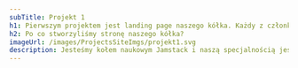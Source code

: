 ```yaml
---
subTitle: Projekt 1
h1: Pierwszym projektem jest landing page naszego kółka. Każdy z członków dorzucił przysłowiową "cegiełke" do tego projektu.
h2: Po co stworzyliśmy stronę naszego kółka? 
imageUrl: /images/ProjectsSiteImgs/projekt1.svg
description: Jesteśmy kołem naukowym Jamstack i naszą specjalnością jest tworzenie frontendu. Jasne jest, że jako szybko rozwijające się kóło naukowe mamy potrzebę robienia nowych rzeczy, oczywiście nie byle jakich :D. Musimy również posiadać stronę, która przedstawi nasze zainteresowania i niejako umiejętności. Zapraszamy do tworzenia z nami nowych, interesujących projektów!
---
```

